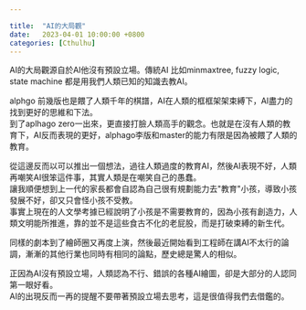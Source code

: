 ```yaml
---

title:  "AI的大局觀"
date:   2023-04-01 10:00:00 +0800
categories: [Cthulhu]
---
```


AI的大局觀源自於AI他沒有預設立場。傳統AI 比如minmaxtree, fuzzy logic, state machine 都是用我們人類已知的知識去教AI。

alphgo 前幾版也是餵了人類千年的棋譜，AI在人類的框框架架束縛下，AI盡力的找到更好的思維和下法。  
到了aplhago zero一出來，更直接打臉人類高手的觀念。也就是在沒有人類的教育下，AI反而表現的更好，alphago李版和master的能力有限是因為被餵了人類的教育。

從這邊反而以可以推出一個想法，過往人類過度的教育AI，然後AI表現不好，人類再嘲笑AI很笨這件事，其實人類是在嘲笑自己的愚蠢。  
讓我順便想到上一代的家長都會自認為自己很有規劃能力去"教育"小孩，導致小孩發展不好，卻又只會怪小孩不受教。  
事實上現在的人文學考據已經說明了小孩是不需要教育的，因為小孩有創造力，人類文明能所推進，靠的並不是這些食古不化的老屁股，而是打破束縛的新生代。

同樣的劇本到了繪師圈又再度上演，然後最近開始看到工程師在講AI不太行的論調，漸漸的其他行業也同時有相同的論點，歷史總是驚人的相似。

正因為AI沒有預設立場，人類認為不行、錯誤的各種AI繪圖，卻是大部分的人認同第一眼好看。  
AI的出現反而一再的提醒不要帶著預設立場去思考，這是很值得我們去借鑑的。 